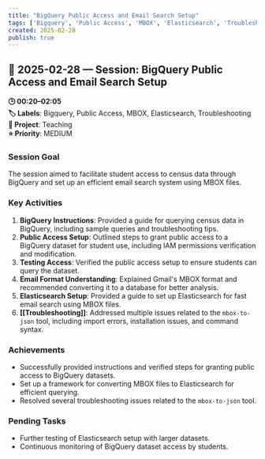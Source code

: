 ```yaml
---
title: "BigQuery Public Access and Email Search Setup"
tags: ['Bigquery', 'Public Access', 'MBOX', 'Elasticsearch', 'Troubleshooting']
created: 2025-02-28
publish: true
---
```


## 📅 2025-02-28 — Session: BigQuery Public Access and Email Search Setup

**🕒 00:20–02:05**  
**🏷️ Labels**: Bigquery, Public Access, MBOX, Elasticsearch, Troubleshooting  
**📂 Project**: Teaching  
**⭐ Priority**: MEDIUM  


### Session Goal
The session aimed to facilitate student access to census data through BigQuery and set up an efficient email search system using MBOX files.

### Key Activities
1. **BigQuery Instructions**: Provided a guide for querying census data in BigQuery, including sample queries and troubleshooting tips.
2. **Public Access Setup**: Outlined steps to grant public access to a BigQuery dataset for student use, including IAM permissions verification and modification.
3. **Testing Access**: Verified the public access setup to ensure students can query the dataset.
4. **Email Format Understanding**: Explained Gmail's MBOX format and recommended converting it to a database for better analysis.
5. **Elasticsearch Setup**: Provided a guide to set up Elasticsearch for fast email search using MBOX files.
6. **[[Troubleshooting]]**: Addressed multiple issues related to the `mbox-to-json` tool, including import errors, installation issues, and command syntax.

### Achievements
- Successfully provided instructions and verified steps for granting public access to BigQuery datasets.
- Set up a framework for converting MBOX files to Elasticsearch for efficient querying.
- Resolved several troubleshooting issues related to the `mbox-to-json` tool.

### Pending Tasks
- Further testing of Elasticsearch setup with larger datasets.
- Continuous monitoring of BigQuery dataset access by students.
